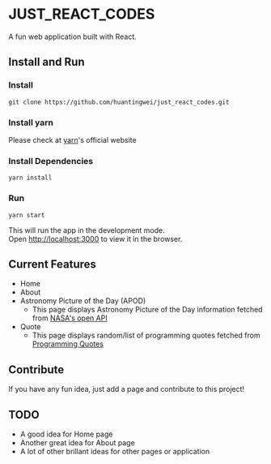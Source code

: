 # JUST_REACT_CODES

A fun web application built with React.

## Install and Run

### Install
`git clone https://github.com/huantingwei/just_react_codes.git`


### Install yarn
Please check at [yarn](https://classic.yarnpkg.com/en/docs/install/#windows-stable)'s official website


### Install Dependencies
`yarn install`


### Run
`yarn start`

This will run the app in the development mode.  
Open [http://localhost:3000](http://localhost:3000) to view it in the browser.


## Current Features

- Home
- About
- Astronomy Picture of the Day (APOD)   
    - This page displays Astronomy Picture of the Day information fetched from [NASA's open API](https://api.nasa.gov/)
- Quote
    - This page displays random/list of programming quotes fetched from [Programming Quotes](https://github.com/skolakoda/programming-quotes-api)


## Contribute
If you have any fun idea, just add a page and contribute to this project!


## TODO
- A good idea for Home page
- Another great idea for About page
- A lot of other brillant ideas for other pages or application